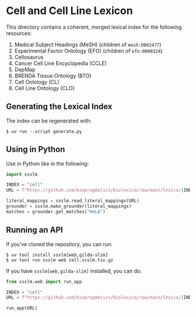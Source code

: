 # Cell and Cell Line Lexicon

This directory contains a coherent, merged lexical index for the following resources:

1. Medical Subject Headings (MeSH) (children of `mesh:D002477`)
2. Experimental Factor Ontology (EFO) (children of `efo:0000324`)
3. Cellosaurus
4. Cancer Cell Line Encyclopedia (CCLE)
5. DepMap
6. BRENDA Tissue Ontology (BTO)
7. Cell Ontology (CL)
8. Cell Line Ontology (CLO)

## Generating the Lexical Index

The index can be regenerated with:

```console
$ uv run --script generate.py
```

## Using in Python

Use in Python like in the following:

```python
import ssslm

INDEX = "cell"
URL = f"https://github.com/biopragmatics/biolexica/raw/main/lexica/{INDEX}/{INDEX}.ssslm.tsv.gz"

literal_mappings = ssslm.read_literal_mappings(URL)
grounder = ssslm.make_grounder(literal_mappings)
matches = grounder.get_matches("HeLA")
```

## Running an API

If you've cloned the repository, you can run:

```console
$ uv tool install ssslm[web,gilda-slim]
$ uv tool run ssslm web cell.ssslm.tsv.gz
```

If you have `ssslm[web,gilda-slim]` installed, you can do:

```python
from ssslm.web import run_app

INDEX = "cell"
URL = f"https://github.com/biopragmatics/biolexica/raw/main/lexica/{INDEX}/{INDEX}.ssslm.tsv.gz"

run_app(URL)
```

